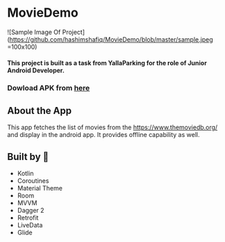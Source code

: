 # MovieDemo

![Sample Image Of Project](https://github.com/hashimshafiq/MovieDemo/blob/master/sample.jpeg =100x100)

#### This project is built as a task from YallaParking for the role of Junior Android Developer.

### Dowload APK from [here](https://github.com/hashimshafiq/MovieDemo/blob/master/app-debug.apk)

## About the App
This app fetches the list of movies from the https://www.themoviedb.org/ and display in the android app. It provides offline capability as well.

## Built by :hammer:
* Kotlin
* Coroutines
* Material Theme
* Room
* MVVM
* Dagger 2
* Retrofit
* LiveData
* Glide

